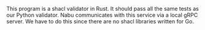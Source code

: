 This program is a shacl validator in Rust. It should pass all the same tests as our Python validator. Nabu communicates with this service via a local gRPC server. We have to do this since there are no shacl libraries written for Go.